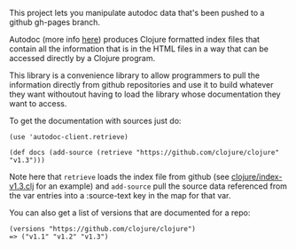 This project lets you manipulate autodoc data that's been pushed to a github gh-pages branch.

Autodoc (more info [here](http:/tomfaulhaber.github.com/autodoc)) produces Clojure formatted index files that contain all the information that is in the HTML files in a way that can be accessed directly by a Clojure program.

This library is a convenience library to allow programmers to pull the information directly from github repositories and use it to build whatever they want withoutout having to load the library whose documentation they want to access.

To get the documentation with sources just do:

    (use 'autodoc-client.retrieve)

    (def docs (add-source (retrieve "https://github.com/clojure/clojure" "v1.3")))

Note here that `retrieve` loads the index file from github (see [clojure/index-v1.3.clj](https://github.com/clojure/clojure/blob/gh-pages/index-v1.3.clj) for an example) and `add-source` pull the source data referenced from the var entries into a :source-text key in the map for that var.

You can also get a list of versions that are documented for a repo:

    (versions "https://github.com/clojure/clojure")
    => ("v1.1" "v1.2" "v1.3")